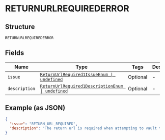 
# RETURNURLREQUIREDERROR

## Structure

`RETURNURLREQUIREDERROR`

## Fields

| Name | Type | Tags | Description |
|  --- | --- | --- | --- |
| `issue` | [`ReturnUrlRequired1IssueEnum \| undefined`](../../doc/models/return-url-required-1-issue-enum.md) | Optional | - |
| `description` | [`ReturnUrlRequired1DescriptionEnum \| undefined`](../../doc/models/return-url-required-1-description-enum.md) | Optional | - |

## Example (as JSON)

```json
{
  "issue": "RETURN_URL_REQUIRED",
  "description": "The return url is required when attempting to vault this source."
}
```

